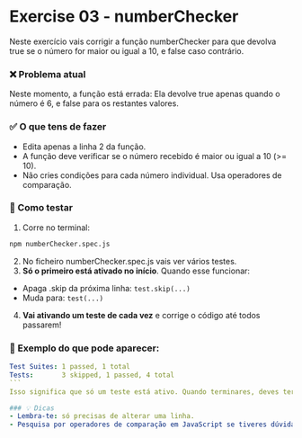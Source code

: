 # Exercise 03 - numberChecker

Neste exercício vais corrigir a função numberChecker para que devolva true se o número for maior ou igual a 10, e false caso contrário.

### ❌ Problema atual

Neste momento, a função está errada:
Ela devolve true apenas quando o número é 6, e false para os restantes valores.

### ✅ O que tens de fazer
- Edita apenas a linha 2 da função.
- A função deve verificar se o número recebido é maior ou igual a 10 (>= 10).
- Não cries condições para cada número individual. Usa operadores de comparação.

### 🧪 Como testar
1. Corre no terminal:
```bash
npm numberChecker.spec.js
```
2. No ficheiro numberChecker.spec.js vais ver vários testes.
3. **Só o primeiro está ativado no início**. Quando esse funcionar:
  - Apaga .skip da próxima linha: `test.skip(...)`
  - Muda para: `test(...)`
4. **Vai ativando um teste de cada vez** e corrige o código até todos passarem!

### 📌 Exemplo do que pode aparecer:

````yaml
Test Suites: 1 passed, 1 total
Tests:       3 skipped, 1 passed, 4 total
```
Isso significa que só um teste está ativo. Quando terminares, deves ter 4 testes a passar.

### 💡 Dicas
- Lembra-te: só precisas de alterar uma linha.
- Pesquisa por operadores de comparação em JavaScript se tiveres dúvidas: >=, <, ===, etc.